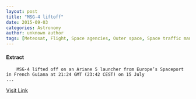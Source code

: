 ```yaml
---
layout: post
title: "MSG-4 liftoff"
date: 2015-09-03
categories: Astronomy
author: unknown author
tags: [Meteosat, Flight, Space agencies, Outer space, Space traffic management, Astronautics, International scientific organizations of Europe, Satellites, Aerospace agencies, Space organizations, Spacecraft, European Space Agency, Artificial satellites orbiting Earth, Aerospace engineering, Earth observation satellites, Transport authorities, Space-based economy, Space exploration, Space policy of the European Union, European space programmes, Space programs, Spaceflight, Spaceflight technologies, Space policy, Aerospace organisations, Aerospace, Satellite meteorology and remote sensing, International organisations of Europe, EUMETSAT, Remote sensing, European integration]
---
```





#### Extract
>
							
				
		
		MSG-4 lifted off on an Ariane 5 launcher from Europe’s Spaceport in French Guiana at 21:24 GMT (23:42 CEST) on 15 July
	...



[Visit Link](http://www.esa.int/ESA_Multimedia/Images/2015/07/MSG-4_liftoff5)


